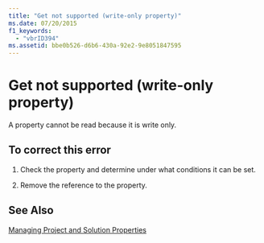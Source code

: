 ```yaml
---
title: "Get not supported (write-only property)"
ms.date: 07/20/2015
f1_keywords: 
  - "vbrID394"
ms.assetid: bbe0b526-d6b6-430a-92e2-9e8051847595
---
```

# Get not supported (write-only property)
A property cannot be read because it is write only.  
  
## To correct this error  
  
1. Check the property and determine under what conditions it can be set.  
  
2. Remove the reference to the property.  
  
## See Also  
 [Managing Project and Solution Properties](/visualstudio/ide/managing-project-and-solution-properties)
